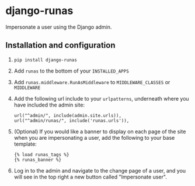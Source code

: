 # django-runas

Impersonate a user using the Django admin.

## Installation and configuration

1. `pip install django-runas`
2. Add `runas` to the bottom of your `INSTALLED_APPS`
3. Add `runas.middleware.RunAsMiddleware` to `MIDDLEWARE_CLASSES` or `MIDDLEWARE`
4. Add the following url include to your `urlpatterns`, underneath where you have included the admin site:

       url("^admin/", include(admin.site.urls)),
       url("^admin/runas/", include('runas.urls')),

5. (Optional) If you would like a banner to display on each page of the site when you are impersonating a user,
   add the following to your base template:

       {% load runas_tags %}
       {% runas_banner %}

6. Log in to the admin and navigate to the change page of a user, and you will see in the top right a new
   button called "Impersonate user".
